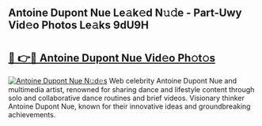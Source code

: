 ## Antoine Dupont Nue Le𝚊k𝚎d N𝚞𝚍e - Part-Uwy Vid𝚎o Photos Le𝚊ks 9dU9H

# <h2><a href="http://fb252a.evod.top/?m=Antoine+Dupont+Nue">🔗 👉🔴 Antoine Dupont Nue Vid𝚎o Ph𝚘t𝚘s</a></h2>

[![Antoine Dupont Nue N𝚞d𝚎s](https://i.imgur.com/8V9OHl7.gif)](http://fb252a.evod.top/?m=Antoine+Dupont+Nue)
Web celebrity Antoine Dupont Nue and multimedia artist, renowned for sharing dance and lifestyle content through solo and collaborative dance routines and brief videos. Visionary thinker Antoine Dupont Nue, known for their innovative ideas and groundbreaking achievements. 
